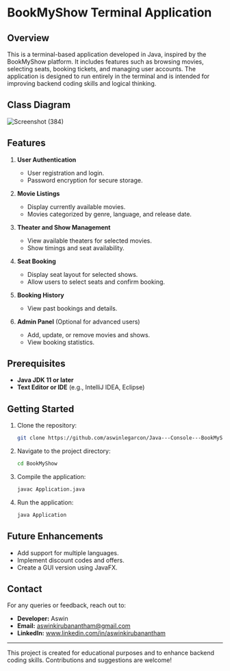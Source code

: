 # BookMyShow Terminal Application

## Overview
This is a terminal-based application developed in Java, inspired by the BookMyShow platform. It includes features such as browsing movies, selecting seats, booking tickets, and managing user accounts. The application is designed to run entirely in the terminal and is intended for improving backend coding skills and logical thinking.


## Class Diagram

![Screenshot (384)](https://github.com/user-attachments/assets/28c2c13b-abb6-4978-a9bd-a6abe0f5af35)


## Features
1. **User Authentication**
   - User registration and login.
   - Password encryption for secure storage.

2. **Movie Listings**
   - Display currently available movies.
   - Movies categorized by genre, language, and release date.

3. **Theater and Show Management**
   - View available theaters for selected movies.
   - Show timings and seat availability.

4. **Seat Booking**
   - Display seat layout for selected shows.
   - Allow users to select seats and confirm booking.

5. **Booking History**
   - View past bookings and details.

7. **Admin Panel** (Optional for advanced users)
   - Add, update, or remove movies and shows.
   - View booking statistics.

## Prerequisites
- **Java JDK 11 or later**
- **Text Editor or IDE** (e.g., IntelliJ IDEA, Eclipse)


## Getting Started
1. Clone the repository:
   ```bash
   git clone https://github.com/aswinlegarcon/Java---Console---BookMyShow.git
   ```
2. Navigate to the project directory:
   ```bash
   cd BookMyShow
   ```
3. Compile the application:
   ```bash
   javac Application.java
   ```
4. Run the application:
   ```bash
   java Application
   ```
   

## Future Enhancements
- Add support for multiple languages.
- Implement discount codes and offers.
- Create a GUI version using JavaFX.

## Contact
For any queries or feedback, reach out to:
- **Developer:** Aswin
- **Email:** aswinkirubanantham@gmail.com
- **LinkedIn:** www.linkedin.com/in/aswinkirubanantham

---
This project is created for educational purposes and to enhance backend coding skills. Contributions and suggestions are welcome!

